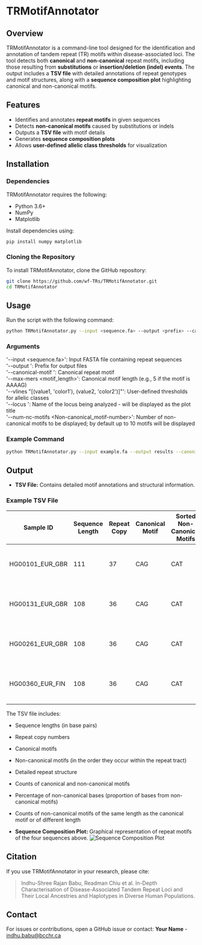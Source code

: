 # TRMotifAnnotator

## Overview

TRMotifAnnotator is a command-line tool designed for the identification and annotation of tandem repeat (TR) motifs within disease-associated loci. The tool detects both **canonical** and **non-canonical** repeat motifs, including those resulting from **substitutions** or **insertion/deletion (indel) events**. The output includes a **TSV file** with detailed annotations of repeat genotypes and motif structures, along with a **sequence composition plot** highlighting canonical and non-canonical motifs.

## Features

- Identifies and annotates **repeat motifs** in given sequences
- Detects **non-canonical motifs** caused by substitutions or indels
- Outputs a **TSV file** with motif details
- Generates **sequence composition plots**
- Allows **user-defined allelic class thresholds** for visualization

## Installation

### Dependencies

TRMotifAnnotator requires the following:

- Python 3.6+
- NumPy
- Matplotlib

Install dependencies using:

```bash
pip install numpy matplotlib
```

### Cloning the Repository

To install TRMotifAnnotator, clone the GitHub repository:

```bash
git clone https://github.com/wf-TRs/TRMotifAnnotator.git
cd TRMotifAnnotator
```

## Usage

Run the script with the following command:

```bash
python TRMotifAnnotator.py --input <sequence.fa> --output <prefix> --canonical-motif <motif> --max-mers <motif_length> --vlines "[(value1, 'color1'), (value2, 'color2')]" --locus <locus-name>
```

### Arguments

'--input <sequence.fa>': Input FASTA file containing repeat sequences  
'--output <prefix>': Prefix for output files  
'--canonical-motif <motif>': Canonical repeat motif  
'--max-mers <motif_length>': Canonical motif length (e.g., 5 if the motif is AAAAG)  
'--vlines "[(value1, 'color1'), (value2, 'color2')]"': User-defined thresholds for allelic classes  
'--locus <locus-name>': Name of the locus being analyzed - will be displayed as the plot title  
'--num-nc-motifs <Non-canonical_motif-number>': Number of non-canonical motifs to be displayed; by default up to 10 motifs will be displayed  


### Example Command

```bash
python TRMotifAnnotator.py --input example.fa --output results --canonical-motif CAG --max-mers 3 --vlines "[(105, 'red')]" --locus ATXN1
```

## Output

- **TSV File:** Contains detailed motif annotations and structural information.

### Example TSV File

| Sample ID        | Sequence Length | Repeat Copy | Canonical Motif | Sorted Non-Canonical Motifs | Repeat Structure                | Canonical Motif Count | Non-Canonical Motif Count | % Non-Canonical Base | Non-Canonical Same Length | Non-Canonical Different Length |
|------------------|-----------------|-------------|-----------------|-----------------------------|--------------------------------|----------------------|---------------------------|----------------------|---------------------------|-------------------------------|
| HG00101_EUR_GBR  | 111             | 37          | CAG             | CAT                         | (CAG)18-CAT-CAG-CAT-(CAG)16   | 35                   | 2                         | 5.41                 | 2                         | 0                             |
| HG00131_EUR_GBR  | 108             | 36          | CAG             | CAT                         | (CAG)17-CAT-CAG-CAT-(CAG)16   | 34                   | 2                         | 5.56                 | 2                         | 0                             |
| HG00261_EUR_GBR  | 108             | 36          | CAG             | CAT                         | (CAG)17-CAT-CAG-CAT-(CAG)16   | 34                   | 2                         | 5.56                 | 2                         | 0                             |
| HG00360_EUR_FIN  | 108             | 36          | CAG             | CAT                         | (CAG)17-CAT-CAG-CAT-(CAG)16   | 34                   | 2                         | 5.56                 | 2                         | 0                             |

The TSV file includes:
- Sequence lengths (in base pairs)  
- Repeat copy numbers  
- Canonical motifs  
- Non-canonical motifs (in the order they occur within the repeat tract)  
- Detailed repeat structure  
- Counts of canonical and non-canonical motifs  
- Percentage of non-canonical bases (proportion of bases from non-canonical motifs)  
- Counts of non-canonical motifs of the same length as the canonical motif or of different length  

- **Sequence Composition Plot:** Graphical representation of repeat motifs of the four sequences above.
![Sequence Composition Plot](examples/ATXN1_sequence_composition.png)

## Citation

If you use TRMotifAnnotator in your research, please cite:

> Indhu-Shree Rajan Babu, Readman Chiu et al. In-Depth Characterisation of Disease-Associated Tandem Repeat Loci and Their Local Ancestries and Haplotypes in Diverse Human Populations.

## Contact

For issues or contributions, open a GitHub issue or contact: **Your Name** - [indhu.babu@bcchr.ca](mailto\:indhu.babu@bcchr.ca)
